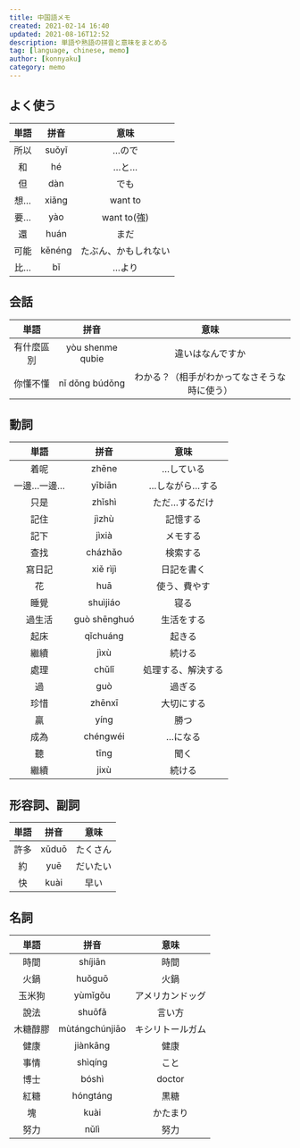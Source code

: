 ```yaml
---
title: 中国語メモ
created: 2021-02-14 16:40
updated: 2021-08-16T12:52
description: 単語や熟語の拼音と意味をまとめる
tag: [language, chinese, memo]
author: [konnyaku]
category: memo
---
```


## よく使う

| 単語 |  拼音  |         意味         |
| :--: | :----: | :------------------: |
| 所以 | suǒyǐ  |        …ので         |
|  和  |   hé   |         …と…         |
|  但  |  dàn   |         でも         |
| 想…  | xiǎng  |       want to        |
| 要…  |  yào   |     want to(強)      |
|  還  |  huán  |         まだ         |
| 可能 | kěnéng | たぶん、かもしれない |
| 比…  |   bǐ   |        …より         |

## 会話

|    単語    |       拼音       |                     意味                     |
| :--------: | :--------------: | :------------------------------------------: |
| 有什麼區別 | yòu shenme qubie |               違いはなんですか               |
|  你懂不懂  |  nǐ dǒng búdǒng  | わかる？（相手がわかってなさそうな時に使う） |

## 動詞

|    単語    |     拼音     |        意味        |
| :--------: | :----------: | :----------------: |
|    着呢    |    zhēne     |     …している      |
| 一邊…一邊… |    yībiān    |   …しながら…する   |
|    只是    |    zhǐshì    |   ただ…するだけ    |
|    記住    |    jìzhù     |      記憶する      |
|    記下    |    jìxià     |      メモする      |
|    查找    |   cházhǎo    |      検索する      |
|   寫日記   |   xiě rìjì   |     日記を書く     |
|     花     |     huā      |    使う、費やす    |
|    睡覺    |   shuìjiáo   |        寝る        |
|   過生活   | guò shēnghuó |     生活をする     |
|    起床    |   qǐchuáng   |       起きる       |
|    繼續    |     jìxù     |       続ける       |
|    處理    |    chǔlǐ     | 処理する、解決する |
|     過     |     guò      |       過ぎる       |
|    珍惜    |    zhēnxī    |     大切にする     |
|     贏     |     yíng     |        勝つ        |
|    成為    |   chéngwéi   |      …になる       |
|     聽     |     tīng     |        聞く        |
|    繼續    |     jixù     |       続ける       |

## 形容詞、副詞

| 単語 | 拼音  |   意味   |
| :--: | :---: | :------: |
| 許多 | xǔduō | たくさん |
|  約  |  yuē  | だいたい |
|  快  | kuài  |   早い   |

## 名詞

|   単語   |      拼音      |       意味       |
| :------: | :------------: | :--------------: |
|   時間   |    shíjiān     |       時間       |
|   火鍋   |     huǒguō     |       火鍋       |
|  玉米狗  |    yùmǐgǒu     | アメリカンドッグ |
|   說法   |     shuōfǎ     |      言い方      |
| 木糖醇膠 | mùtángchúnjiāo | キシリトールガム |
|   健康   |    jiànkāng    |       健康       |
|   事情   |    shìqíng     |       こと       |
|   博士   |     bóshì      |      doctor      |
|   紅糖   |    hóngtáng    |       黒糖       |
|    塊    |      kuài      |     かたまり     |
|   努力   |      nǔlì      |       努力       |
